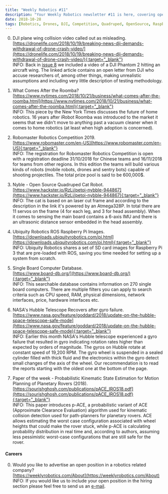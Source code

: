 ```yaml
---
title: "Weekly Robotics #11"
description: "Your Weekly Robotics newsletter #11 is here, covering open source quadruped robot project, Hubble Telescope Gyro fixes and planetary rover path planning."
date: 2018-10-28
tags: [Robotics, Drones, DJI, Competition, Quadruped, OpenSource, RaspberryPi, Space, Rovers]
---
```


0) DJI plane wing collision video called out as misleading. 
<br>[https://dronelife.com/2018/10/19/breaking-news-dji-demands-withdrawal-of-drone-crash-video/](https://dronelife.com/2018/10/19/breaking-news-dji-demands-withdrawal-of-drone-crash-video/){:target="_blank"}<br>
INFO: Back in [issue 8](https://weeklyrobotics.com/weekly-robotics-8) we included a video of a DJI Phantom 2 hitting an aircraft wing. The linked article contains an open letter from DJI who accuse researchers of, among other things, making unrealistic assumptions and including very little description of testing methodology.

1) What Comes After the Roomba?
<br>[https://www.nytimes.com/2018/10/21/business/what-comes-after-the-roomba.html](https://www.nytimes.com/2018/10/21/business/what-comes-after-the-roomba.html){:target="_blank"}<br>
INFO: This piece by the New York Times discusses the future of home robotics. 16 years after iRobot Roomba was introduced to the market it seems that we didn't move to anything past a vacuum cleaner when it comes to home robotics (at least when high adoption is concerned).

2) Robomaster Robotics Competition 2019.
<br>[https://www.robomaster.com/en-US](https://www.robomaster.com/en-US){:target="_blank"}<br>
INFO: The registration for Robomaster Robotics Competition is open with a registration deadline 31/10/2018 for Chinese teams and 16/11/2018 for teams from other regions. In this edition the teams will build various kinds of robots (mobile robots, drones and sentry bots) capable of shooting projectiles. The total prize pool is said to be 600,000$.  

3) Nyble - Open Source Quadruped Cat Robot.
<br>[https://www.hackster.io/RzLi/petoi-nybble-944867](https://www.hackster.io/RzLi/petoi-nybble-944867){:target="_blank"}<br>
INFO: The cat is based on an laser cut frame and according to the description in the link it's powered by an Atmega328P. In total there are 11 servos on the frame (4 for each leg, and 3 for head assembly). When it comes to sensing the main board contains a 6-axis IMU and there is an ultrasonic distance sensor embedded in the head assembly.

4) Ubiquity Robotics ROS Raspberry Pi Images.
<br>[https://downloads.ubiquityrobotics.com/pi.html](https://downloads.ubiquityrobotics.com/pi.html){:target="_blank"}<br>
INFO: Ubiquity Robotics shares a set of SD card images for Raspberry Pi 3 that are pre-loaded with ROS, saving you time needed for setting up a system from scratch.

5) Single Board Computer Database.
<br>[https://www.board-db.org/](https://www.board-db.org/){:target="_blank"}<br>
INFO: This searchable database contains information on 270 single board computers. There are multiple filters you can apply to search criteria such as CPU speed, RAM, physical dimensions, network interfaces, price, hardware interfaces etc.

6) NASA's Hubble Telescope Recovers after gyro failure.
<br>[https://www.nasa.gov/feature/goddard/2018/update-on-the-hubble-space-telescope-safe-mode](https://www.nasa.gov/feature/goddard/2018/update-on-the-hubble-space-telescope-safe-mode){:target="_blank"}<br>
INFO: Earlier this month NASA's Hubble telescope experienced a gyro failure that resulted in gyro indicating rotation rates higher than expected by orders of magnitude. The gyros on Hubble rotate at constant speed of 19,200 RPM. The gyro wheel is suspended in a sealed cylinder filled with thick fluid and the electronics within the gyro detect small changes of the axis of the wheel. Our recommendation is to read the reports starting with the oldest one at the bottom of the page.

7) Paper of the week - Probabilistic Kinematic State Estimation for Motion Planning of Planetary Rovers (2018).
<br>[https://sourishghosh.com/publications/pACE_IROS18.pdf](https://sourishghosh.com/publications/pACE_IROS18.pdf){:target="_blank"}<br>
INFO: This paper introduces p-ACE, a probabilistic variant of ACE (Approximate Clearance Evaluation) algorithm used for kinematic collision detection used for path-planners for planetary rovers. ACE allows estimating the worst case configuration associated with wheel heights that could make the rover stuck, while p-ACE is calculating probability distribution in real time and, according to authors, assuming less pessimistic worst-case configurations that are still safe for the rover. 


#### Careers

0) Would you like to advertise an open position in a robotics related company?
<br>[https://weeklyrobotics.com/About](https://weeklyrobotics.com/About)<br>
INFO: If you would like us to include your open position in the hiring section please feel free to send us an [e-mail](mailto:careers@weeklyrobotics.com).
